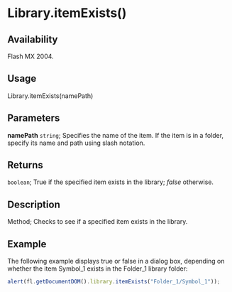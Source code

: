 # Library.itemExists()

## Availability

Flash MX 2004.

## Usage

Library.itemExists(namePath)

## Parameters

**namePath** `string`; Specifies the name of the item. If the item is in a folder, specify its name and path using slash notation.

## Returns

`boolean`; True if the specified item exists in the library; *false* otherwise.

## Description

Method; Checks to see if a specified item exists in the library.

## Example

The following example displays true or false in a dialog box, depending on whether the item Symbol_1 exists in the Folder_1 library folder:

```javascript
alert(fl.getDocumentDOM().library.itemExists("Folder_1/Symbol_1"));
```
